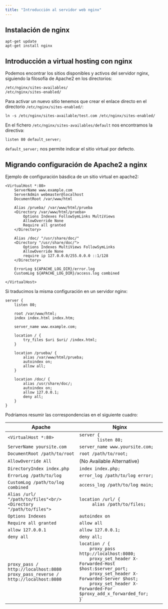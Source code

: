 ```yaml
---
title: "Introducción al servidor web nginx"
---
```


## Instalación de nginx

	apt-get update
	apt-get install nginx

## Introducción a virtual hosting con nginx

Podemos encontrar los sitios disponibles y activos del servidor nginx, siguiendo la filosofía de Apache2 en los directorios:

	/etc/nginx/sites-availables/
	/etc/nginx/sites-enabled/

Para activar un nuevo sitio tenemos que crear el enlace directo en el directorio `/etc/nginx/sites-enabled/`:

	ln -s /etc/nginx/sites-available/test.com /etc/nginx/sites-enabled/

En el fichero `/etc/nginx/sites-availables/default` nos encontramos la directiva:

	listen 80 default_server;

`default_server;` nos permite indicar el sitio virtual por defecto.

## Migrando configuración de Apache2 a nginx

Ejemplo de configuración básdica de un sitio virtual en apache2:

	<VirtualHost *:80>
		ServerName www.example.com
		ServerAdmin webmaster@localhost
		DocumentRoot /var/www/html

        Alias /prueba/ /var/www/html/prueba
	    <Directory /var/www/html/prueba>
	        Options Indexes FollowSymLinks MultiViews
	        AllowOverride None
	        Require all granted
	    </Directory>

	    Alias /doc/ "/usr/share/doc/"
    	<Directory "/usr/share/doc/">
    	    Options Indexes MultiViews FollowSymLinks
    	    AllowOverride None
    	    require ip 127.0.0.0/255.0.0.0 ::1/128
    	</Directory>

		ErrorLog ${APACHE_LOG_DIR}/error.log
		CustomLog ${APACHE_LOG_DIR}/access.log combined

	</VirtualHost>

Si traducimos la misma configuración en un servidor nginx:

	server {
	    listen 80;

	    root /var/www/html;
	    index index.html index.htm;

	    server_name www.example.com;

	    location / {
	        try_files $uri $uri/ /index.html;
	    }

		location /prueba/ {
	        alias /var/www/html/prueba;
	        autoindex on;
	        allow all;
	    }

	    location /doc/ {
	        alias /usr/share/doc/;
	        autoindex on;
	        allow 127.0.0.1;
	        deny all;
	    }
	}

Podríamos resumir las correspondencias en el siguiente cuadro:

|Apache                                     |Nginx                           
|-------------------------------------------|-----------------------------------
|`<VirtualHost *:80>`                       | `server {` <br/>`       listen 80;`
|`ServerName yoursite.com`	        	    | `server_name www.yoursite.com;`  
|`DocumentRoot /path/to/root`               |`root /path/to/root;`
|`AllowOverride All`                        |(No Available Alternative)
|`DirectoryIndex index.php`                  |`index index.php;`
|`ErrorLog /path/to/log`                      |`error_log /path/to/log error;`
|`CustomLog /path/to/log combined`            |`access_log /path/to/log main;`
|`Alias /url/ "/path/to/files"<br/><Directory "/path/to/files">`|`location /url/ {`<br/>`     alias /path/to/files;`
|`Options Indexes`                            |`autoindex on`
|`Require all granted`                        |`allow all`
|`allow 127.0.0.1`                            |`allow 127.0.0.1;`
|`deny all`                                   |`deny all;`
|`proxy_pass / http://localhost:8080` <br/>`proxy_pass_reverse / http://localhost:8080 `|`location / {`<br/>`    proxy_pass http://localhost:8080;`<br/>`    proxy_set_header X-Forwarded-Host $host:$server_port;`<br/>`    proxy_set_header X-Forwarded-Server $host;`<br/>`    proxy_set_header X-Forwarded-For $proxy_add_x_forwarded_for;`<br/>}`



